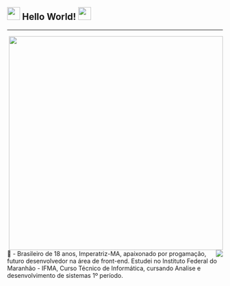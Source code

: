 ## <img src="https://raw.githubusercontent.com/kaueMarques/kaueMarques/master/hi.gif" width="30px"> Hello World! <img src="https://github.com/TheDudeThatCode/TheDudeThatCode/blob/master/Assets/Earth.gif" width="30px">

------

  <img align="right" width="500" src="https://camo.githubusercontent.com/fa73289736064aba480d0708da37d7aa183a8c3e2bcc2f58c54285a3bbbeecc1/68747470733a2f2f7777772e61616c7068612e6e65742f77702d636f6e74656e742f75706c6f6164732f323032302f31322f66756c6c2d737461636b2d646576656c6f706d656e742e676966" />
<img align="right" src="https://readme-typing-svg.herokuapp.com/?lines=Sincere%20and%20%20Reliable%20Web%20Developer;1+%2B%20years%20of%20hands-on%20experience;Perfect%20Client-Oriented%20Guy&center=true&width=500&height=45" />

💬 - Brasileiro de 18 anos, Imperatriz-MA, apaixonado por progamação, futuro desenvolvedor na área de front-end. Estudei no Instituto Federal do Maranhão - IFMA, Curso Técnico de Informática, cursando Analise e desenvolvimento de sistemas 1º período. 

      

  
